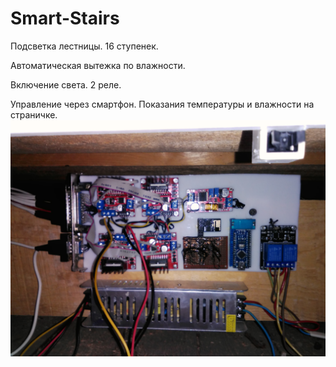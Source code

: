 # Smart-Stairs
Подсветка лестницы. 16 ступенек.

Автоматическая вытежка по влажности.

Включение света. 2 реле.

Управление через смартфон. Показания температуры и влажности на страничке.
![alt text](https://github.com/olegumar/Smart-Stairs/blob/master/Plata%20Control.jpg?raw=true)

